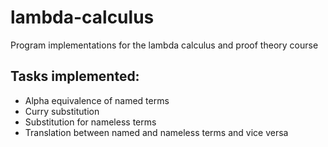 # lambda-calculus
Program implementations for the lambda calculus and proof theory course

## Tasks implemented:

- Alpha equivalence of named terms
- Curry substitution
- Substitution for nameless terms
- Translation between named and nameless terms and vice versa
